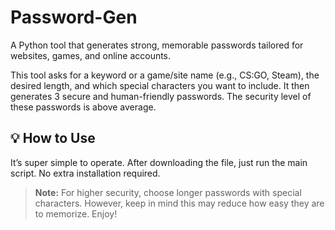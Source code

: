 # Password-Gen

A Python tool that generates strong, memorable passwords tailored for websites, games, and online accounts.

This tool asks for a keyword or a game/site name (e.g., CS:GO, Steam), the desired length, and which special characters you want to include. It then generates 3 secure and human-friendly passwords. The security level of these passwords is above average.

## 💡 How to Use

It’s super simple to operate. After downloading the file, just run the main script. No extra installation required.

> **Note:** For higher security, choose longer passwords with special characters. However, keep in mind this may reduce how easy they are to memorize. Enjoy!
